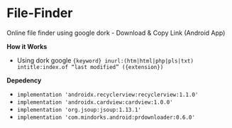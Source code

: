 # File-Finder

Online file finder using google dork - Download &amp; Copy Link (Android App)

**How it Works**
- Using dork google 
  ```{keyword} inurl:(htm|html|php|pls|txt) intitle:index.of “last modified” ({extension})```

**Depedency**
- ```implementation 'androidx.recyclerview:recyclerview:1.1.0'```
- ```implementation 'androidx.cardview:cardview:1.0.0' ```
- ```implementation 'org.jsoup:jsoup:1.13.1' ```
- ```implementation 'com.mindorks.android:prdownloader:0.6.0' ```
